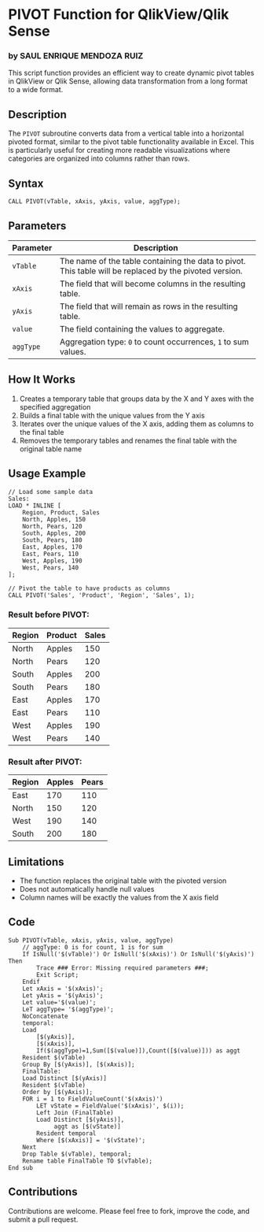 # PIVOT Function for QlikView/Qlik Sense
### by SAUL ENRIQUE MENDOZA RUIZ

This script function provides an efficient way to create dynamic pivot tables in QlikView or Qlik Sense, allowing data transformation from a long format to a wide format.

## Description

The `PIVOT` subroutine converts data from a vertical table into a horizontal pivoted format, similar to the pivot table functionality available in Excel. This is particularly useful for creating more readable visualizations where categories are organized into columns rather than rows.

## Syntax

```qlikview
CALL PIVOT(vTable, xAxis, yAxis, value, aggType);
```

## Parameters

| Parameter | Description |
|-----------|-------------|
| `vTable`  | The name of the table containing the data to pivot. This table will be replaced by the pivoted version. |
| `xAxis`   | The field that will become columns in the resulting table. |
| `yAxis`   | The field that will remain as rows in the resulting table. |
| `value`   | The field containing the values to aggregate. |
| `aggType` | Aggregation type: `0` to count occurrences, `1` to sum values. |

## How It Works

1. Creates a temporary table that groups data by the X and Y axes with the specified aggregation
2. Builds a final table with the unique values from the Y axis
3. Iterates over the unique values of the X axis, adding them as columns to the final table
4. Removes the temporary tables and renames the final table with the original table name

## Usage Example

```qlikview
// Load some sample data
Sales:
LOAD * INLINE [
    Region, Product, Sales
    North, Apples, 150
    North, Pears, 120
    South, Apples, 200
    South, Pears, 180
    East, Apples, 170
    East, Pears, 110
    West, Apples, 190
    West, Pears, 140
];

// Pivot the table to have products as columns
CALL PIVOT('Sales', 'Product', 'Region', 'Sales', 1);
```

### Result before PIVOT:

| Region | Product | Sales |
|--------|---------|-------|
| North  | Apples  | 150   |
| North  | Pears   | 120   |
| South  | Apples  | 200   |
| South  | Pears   | 180   |
| East   | Apples  | 170   |
| East   | Pears   | 110   |
| West   | Apples  | 190   |
| West   | Pears   | 140   |

### Result after PIVOT:

| Region | Apples | Pears |
|--------|--------|-------|
| East   | 170    | 110   |
| North  | 150    | 120   |
| West   | 190    | 140   |
| South  | 200    | 180   |

## Limitations

- The function replaces the original table with the pivoted version
- Does not automatically handle null values
- Column names will be exactly the values from the X axis field

## Code

```qlikview
Sub PIVOT(vTable, xAxis, yAxis, value, aggType)
    // aggType: 0 is for count, 1 is for sum
    If IsNull('$(vTable)') Or IsNull('$(xAxis)') Or IsNull('$(yAxis)') Then
        Trace ### Error: Missing required parameters ###;
        Exit Script;
    Endif
    Let xAxis = '$(xAxis)';
    Let yAxis = '$(yAxis)';
    Let value='$(value)';
    LeT aggType= '$(aggType)';
    NoConcatenate
    temporal:
    Load 
        [$(yAxis)],
        [$(xAxis)],
        If($(aggType)=1,Sum([$(value)]),Count([$(value)])) as aggt        
    Resident $(vTable)
    Group By [$(yAxis)], [$(xAxis)];
    FinalTable:
    Load Distinct [$(yAxis)]
    Resident $(vTable)
    Order by [$(yAxis)];
    FOR i = 1 to FieldValueCount('$(xAxis)')
        LET vState = FieldValue('$(xAxis)', $(i));
        Left Join (FinalTable)
        Load Distinct [$(yAxis)],
             aggt as [$(vState)]
        Resident temporal
        Where [$(xAxis)] = '$(vState)';
    Next
    Drop Table $(vTable), temporal;
    Rename table FinalTable TO $(vTable);
End sub
```

## Contributions

Contributions are welcome. Please feel free to fork, improve the code, and submit a pull request.

